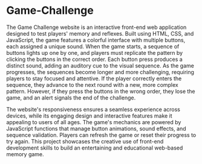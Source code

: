 # Game-Challenge
The Game Challenge website is an interactive front-end web application designed to test players' memory and reflexes. Built using HTML, CSS, and JavaScript, the game features a colorful interface with multiple buttons, each assigned a unique sound. When the game starts, a sequence of buttons lights up one by one, and players must replicate the pattern by clicking the buttons in the correct order. Each button press produces a distinct sound, adding an auditory cue to the visual sequence. As the game progresses, the sequences become longer and more challenging, requiring players to stay focused and attentive. If the player correctly enters the sequence, they advance to the next round with a new, more complex pattern. However, if they press the buttons in the wrong order, they lose the game, and an alert signals the end of the challenge. 

The website's responsiveness ensures a seamless experience across devices, while its engaging design and interactive features make it appealing to users of all ages. The game's mechanics are powered by JavaScript functions that manage button animations, sound effects, and sequence validation. Players can refresh the game or reset their progress to try again. This project showcases the creative use of front-end development skills to build an entertaining and educational web-based memory game.
